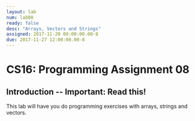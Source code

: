 ```yaml
---
layout: lab
num: lab08
ready: false
desc: "Arrays, Vectors and Strings"
assigned: 2017-11-20 08:00:00.00-8
due: 2017-11-27 12:00:00.00-8
---
```

<div markdown="1">

<h1>CS16: Programming Assignment 08</h1>
<h2>Introduction -- Important: Read this!</h2>
This lab will have you do programming exercises with arrays, strings and vectors.

